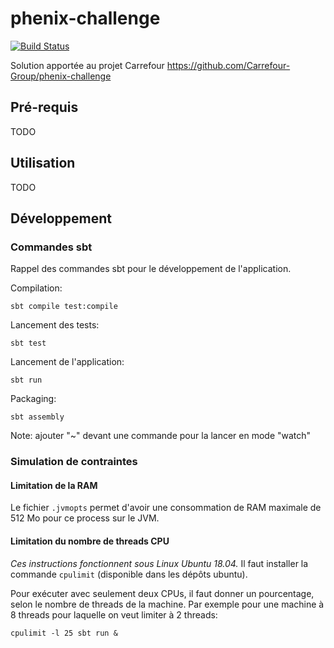 # phenix-challenge

[![Build Status](https://travis-ci.org/matthieusb/phenix-challenge.svg?branch=master)](https://travis-ci.org/matthieusb/phenix-challenge)

Solution apportée au projet Carrefour https://github.com/Carrefour-Group/phenix-challenge

## Pré-requis

TODO

## Utilisation

TODO

## Développement

### Commandes sbt

Rappel des commandes sbt pour le développement de l'application.

Compilation:
```
sbt compile test:compile
```

Lancement des tests:
```
sbt test
```

Lancement de l'application:
```
sbt run
```

Packaging:
```
sbt assembly
```

Note: ajouter "~" devant une commande pour la lancer en mode "watch"

### Simulation de contraintes 

#### Limitation de la RAM

Le fichier `.jvmopts` permet d'avoir une consommation de RAM maximale de 512 Mo pour ce process sur le JVM.

#### Limitation du nombre de threads CPU

*Ces instructions fonctionnent sous Linux Ubuntu 18.04.* Il faut installer la commande `cpulimit` (disponible dans les dépôts ubuntu).

Pour exécuter avec seulement deux CPUs, il faut donner un pourcentage, selon le nombre de threads de la machine. Par exemple pour une machine à 8 threads pour laquelle on veut limiter à 2 threads:

```
cpulimit -l 25 sbt run &
```







